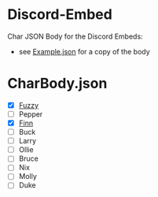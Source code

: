 # Discord-Embed
Char JSON Body for the Discord Embeds:

- see [Example.json](/Example.json) for a copy of the body

# CharBody.json

- [x] [Fuzzy](/FuzzyBody.json)
- [ ] Pepper
- [x] [Finn](/FinnBody.json)
- [ ] Buck
- [ ] Larry
- [ ] Ollie
- [ ] Bruce
- [ ] Nix
- [ ] Molly
- [ ] Duke
